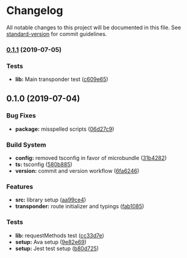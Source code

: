 # Changelog

All notable changes to this project will be documented in this file. See [standard-version](https://github.com/conventional-changelog/standard-version) for commit guidelines.

### [0.1.1](https://github.com/AntJanus/electron-transponder/compare/v0.1.0...v0.1.1) (2019-07-05)


### Tests

* **lib:** Main transponder test ([c609e65](https://github.com/AntJanus/electron-transponder/commit/c609e65))



## 0.1.0 (2019-07-04)


### Bug Fixes

* **package:** misspelled scripts ([06d27c9](https://github.com/AntJanus/electron-transponder/commit/06d27c9))


### Build System

* **config:** removed tsconfig in favor of microbundle ([31b4282](https://github.com/AntJanus/electron-transponder/commit/31b4282))
* **ts:** tsconfig ([580b885](https://github.com/AntJanus/electron-transponder/commit/580b885))
* **version:** commit and version workflow ([6fa6246](https://github.com/AntJanus/electron-transponder/commit/6fa6246))


### Features

* **src:** library setup ([aa99ce4](https://github.com/AntJanus/electron-transponder/commit/aa99ce4))
* **transponder:** route initializer and typings ([fab1085](https://github.com/AntJanus/electron-transponder/commit/fab1085))


### Tests

* **lib:** requestMethods test ([cc33d7e](https://github.com/AntJanus/electron-transponder/commit/cc33d7e))
* **setup:** Ava setup ([9e82e69](https://github.com/AntJanus/electron-transponder/commit/9e82e69))
* **setup:** Jest test setup ([b80d725](https://github.com/AntJanus/electron-transponder/commit/b80d725))
